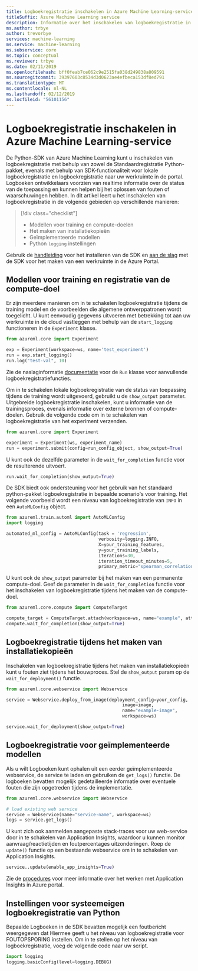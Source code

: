 ```yaml
---
title: Logboekregistratie inschakelen in Azure Machine Learning-service
titleSuffix: Azure Machine Learning service
description: Informatie over het inschakelen van logboekregistratie in Azure Machine Learning-service met behulp van zowel de Python-pakket voor logboekregistratie, evenals met behulp van SDK-functionaliteit.
ms.author: trbye
author: trevorbye
services: machine-learning
ms.service: machine-learning
ms.subservice: core
ms.topic: conceptual
ms.reviewer: trbye
ms.date: 02/11/2019
ms.openlocfilehash: bff0feab7ce062c9e2515fa038d249838a809591
ms.sourcegitcommit: 39397603c8534d3d0623ae4efbeca153df8ed791
ms.translationtype: MT
ms.contentlocale: nl-NL
ms.lasthandoff: 02/12/2019
ms.locfileid: "56101156"
---
```

# <a name="enable-logging-in-azure-machine-learning-service"></a>Logboekregistratie inschakelen in Azure Machine Learning-service

De Python-SDK van Azure Machine Learning kunt u inschakelen van logboekregistratie met behulp van zowel de Standaardregistratie Python-pakket, evenals met behulp van SDK-functionaliteit voor lokale logboekregistratie en logboekregistratie naar uw werkruimte in de portal. Logboeken ontwikkelaars voorzien van realtime informatie over de status van de toepassing en kunnen helpen bij het oplossen van fouten of waarschuwingen hebben. In dit artikel leert u het inschakelen van logboekregistratie in de volgende gebieden op verschillende manieren:

> [!div class="checklist"]
> * Modellen voor training en compute-doelen
> * Het maken van installatiekopieën
> * Geïmplementeerde modellen
> * Python `logging` instellingen

Gebruik de [handleiding](https://docs.microsoft.com/python/api/overview/azure/ml/install?view=azure-ml-py) voor het installeren van de SDK en [aan de slag](https://docs.microsoft.com/azure/machine-learning/service/quickstart-create-workspace-with-python) met de SDK voor het maken van een werkruimte in de Azure Portal.

## <a name="training-models-and-compute-target-logging"></a>Modellen voor training en registratie van de compute-doel

Er zijn meerdere manieren om in te schakelen logboekregistratie tijdens de training model en de voorbeelden die algemene ontwerppatronen wordt toegelicht. U kunt eenvoudig gegevens uitvoeren met betrekking tot aan uw werkruimte in de cloud vastleggen met behulp van de `start_logging` functioneren in de `Experiment` klasse.

```python
from azureml.core import Experiment

exp = Experiment(workspace=ws, name='test_experiment')
run = exp.start_logging()
run.log("test-val", 10)
```

Zie de naslaginformatie [documentatie](https://docs.microsoft.com/python/api/azureml-core/azureml.core.run(class)?view=azure-ml-py) voor de `Run` klasse voor aanvullende logboekregistratiefuncties.

Om in te schakelen lokale logboekregistratie van de status van toepassing tijdens de training wordt uitgevoerd, gebruikt u de `show_output` parameter. Uitgebreide logboekregistratie inschakelen, kunt u informatie van de trainingsproces, evenals informatie over externe bronnen of compute-doelen. Gebruik de volgende code om in te schakelen van logboekregistratie van het experiment verzenden.

```python
from azureml.core import Experiment

experiment = Experiment(ws, experiment_name)
run = experiment.submit(config=run_config_object, show_output=True)
```

U kunt ook de dezelfde parameter in de `wait_for_completion` functie voor de resulterende uitvoert.

```python
run.wait_for_completion(show_output=True)
```

De SDK biedt ook ondersteuning voor het gebruik van het standaard python-pakket logboekregistratie in bepaalde scenario's voor training. Het volgende voorbeeld wordt een niveau van logboekregistratie van `INFO` in een `AutoMLConfig` object.

```python
from azureml.train.automl import AutoMLConfig
import logging

automated_ml_config = AutoMLConfig(task = 'regression',
                                   verbosity=logging.INFO,
                                   X=your_training_features,
                                   y=your_training_labels,
                                   iterations=30,
                                   iteration_timeout_minutes=5,
                                   primary_metric="spearman_correlation")
```

U kunt ook de `show_output` parameter bij het maken van een permanente compute-doel. Geef de parameter in de `wait_for_completion` functie voor het inschakelen van logboekregistratie tijdens het maken van de compute-doel.

```python
from azureml.core.compute import ComputeTarget

compute_target = ComputeTarget.attach(workspace=ws, name="example", attach_configuration=config)
compute.wait_for_completion(show_output=True)
```

## <a name="logging-during-image-creation"></a>Logboekregistratie tijdens het maken van installatiekopieën

Inschakelen van logboekregistratie tijdens het maken van installatiekopieën kunt u fouten ziet tijdens het bouwproces. Stel de `show_output` param op de `wait_for_deployment()` functie.

```python
from azureml.core.webservice import Webservice

service = Webservice.deploy_from_image(deployment_config=your_config,
                                            image=image,
                                            name="example-image",
                                            workspace=ws)

service.wait_for_deployment(show_output=True)
```

## <a name="logging-for-deployed-models"></a>Logboekregistratie voor geïmplementeerde modellen

Als u wilt Logboeken kunt ophalen uit een eerder geïmplementeerde webservice, de service te laden en gebruiken de `get_logs()` functie. De logboeken bevatten mogelijk gedetailleerde informatie over eventuele fouten die zijn opgetreden tijdens de implementatie.

```python
from azureml.core.webservice import Webservice

# load existing web service
service = Webservice(name="service-name", workspace=ws)
logs = service.get_logs()
```

U kunt zich ook aanmelden aangepaste stack-traces voor uw web-service door in te schakelen van Application Insights, waardoor u kunnen monitor aanvraag/reactietijden en foutpercentages uitzonderingen. Roep de `update()` functie op een bestaande webservice om in te schakelen van Application Insights.

```python
service..update(enable_app_insights=True)
```

Zie de [procedures](how-to-enable-app-insights.md#enable-and-disable-in-the-portal) voor meer informatie over het werken met Application Insights in Azure portal.

## <a name="python-native-logging-settings"></a>Instellingen voor systeemeigen logboekregistratie van Python

Bepaalde Logboeken in de SDK bevatten mogelijk een foutbericht weergegeven dat Hiermee geeft u het niveau van logboekregistratie voor FOUTOPSPORING instellen. Om in te stellen op het niveau van logboekregistratie, voeg de volgende code naar uw script.

```python
import logging
logging.basicConfig(level=logging.DEBUG)
```